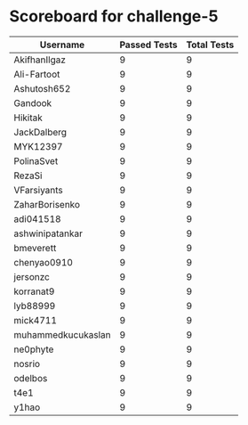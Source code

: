 # Scoreboard for challenge-5
| Username   | Passed Tests | Total Tests |
|------------|--------------|-------------|
| AkifhanIlgaz | 9 | 9 |
| Ali-Fartoot | 9 | 9 |
| Ashutosh652 | 9 | 9 |
| Gandook | 9 | 9 |
| Hikitak | 9 | 9 |
| JackDalberg | 9 | 9 |
| MYK12397 | 9 | 9 |
| PolinaSvet | 9 | 9 |
| RezaSi | 9 | 9 |
| VFarsiyants | 9 | 9 |
| ZaharBorisenko | 9 | 9 |
| adi041518 | 9 | 9 |
| ashwinipatankar | 9 | 9 |
| bmeverett | 9 | 9 |
| chenyao0910 | 9 | 9 |
| jersonzc | 9 | 9 |
| korranat9 | 9 | 9 |
| lyb88999 | 9 | 9 |
| mick4711 | 9 | 9 |
| muhammedkucukaslan | 9 | 9 |
| ne0phyte | 9 | 9 |
| nosrio | 9 | 9 |
| odelbos | 9 | 9 |
| t4e1 | 9 | 9 |
| y1hao | 9 | 9 |
